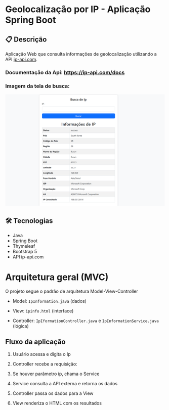 # Geolocalização por IP - Aplicação Spring Boot

## 📋 Descrição
Aplicação Web que consulta informações de geolocalização utilizando a API [ip-api.com](http://ip-api.com).

### Documentação da Api: https://ip-api.com/docs

### Imagem da tela de busca:
![img.png](img.png)

## 🛠️ Tecnologias
- Java 
- Spring Boot 
- Thymeleaf
- Bootstrap 5
- API ip-api.com

# Arquitetura geral (MVC)
O projeto segue o padrão de arquitetura Model-View-Controller

- Model: `IpInformation.java` (dados)


- View: `ipinfo.html` (interface)


- Controller: `IpIformationController.java` e `IpInformationService.java` (lógica)


## Fluxo da aplicação 
1. Usuário acessa e digita o Ip

2. Controller recebe a requisição:

3. Se houver parâmetro ip, chama o Service

4. Service consulta a API externa e retorna os dados

5. Controller passa os dados para a View

6. View renderiza o HTML com os resultados

